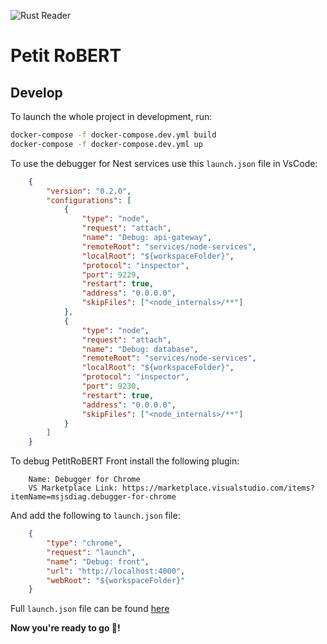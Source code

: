 ![Rust Reader](https://github.com/PetitRoBERT/back-roBERT/workflows/rust_reader/badge.svg)

# Petit RoBERT

## Develop

To launch the whole project in development, run:

```bash
docker-compose -f docker-compose.dev.yml build
docker-compose -f docker-compose.dev.yml up
```

To use the debugger for Nest services use this `launch.json` file in VsCode:

```json
    {
        "version": "0.2.0",
        "configurations": [
            {
                "type": "node",
                "request": "attach",
                "name": "Debug: api-gateway",
                "remoteRoot": "services/node-services",
                "localRoot": "${workspaceFolder}",
                "protocol": "inspector",
                "port": 9229,
                "restart": true,
                "address": "0.0.0.0",
                "skipFiles": ["<node_internals>/**"]
            },
            {
                "type": "node",
                "request": "attach",
                "name": "Debug: database",
                "remoteRoot": "services/node-services",
                "localRoot": "${workspaceFolder}",
                "protocol": "inspector",
                "port": 9230,
                "restart": true,
                "address": "0.0.0.0",
                "skipFiles": ["<node_internals>/**"]
            }
        ]
    }
```

To debug PetitRoBERT Front install the following plugin:

```text
    Name: Debugger for Chrome
    VS Marketplace Link: https://marketplace.visualstudio.com/items?itemName=msjsdiag.debugger-for-chrome
````

And add the following to `launch.json` file:

```json
    {
        "type": "chrome",
        "request": "launch",
        "name": "Debug: front",
        "url": "http://localhost:4000",
        "webRoot": "${workspaceFolder}"
    }
```

Full `launch.json` file can be found [here](.vscode/launch.json)

**Now you're ready to go 🚀!**
